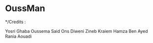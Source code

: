 # OussMan


*/Credits :

Yosri Ghaba
Oussema Said
Ons Diweni
Zineb Kraiem
Hamza Ben Ayed
Rania Aouadi
